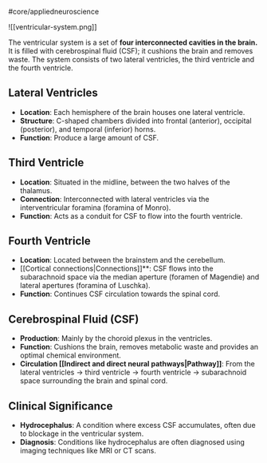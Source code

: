#core/appliedneuroscience

![[ventricular-system.png]]

The ventricular system is a set of **four interconnected cavities in the brain.** It is filled with cerebrospinal fluid (CSF); it cushions the brain and removes waste. The system consists of two lateral ventricles, the third ventricle and the fourth ventricle.

## Lateral Ventricles

- **Location**: Each hemisphere of the brain houses one lateral ventricle.
- **Structure**: C-shaped chambers divided into frontal (anterior), occipital (posterior), and temporal (inferior) horns.
- **Function**: Produce a large amount of CSF.

## Third Ventricle

- **Location**: Situated in the midline, between the two halves of the thalamus.
- **Connection**: Interconnected with lateral ventricles via the interventricular foramina (foramina of Monro).
- **Function**: Acts as a conduit for CSF to flow into the fourth ventricle.

## Fourth Ventricle

- **Location**: Located between the brainstem and the cerebellum.
- [[Cortical connections|Connections]]**: CSF flows into the subarachnoid space via the median aperture (foramen of Magendie) and lateral apertures (foramina of Luschka).
- **Function**: Continues CSF circulation towards the spinal cord.

## Cerebrospinal Fluid (CSF)

- **Production**: Mainly by the choroid plexus in the ventricles.
- **Function**: Cushions the brain, removes metabolic waste and provides an optimal chemical environment.
- **Circulation [[Indirect and direct neural pathways|Pathway]]**: From the lateral ventricles → third ventricle → fourth ventricle → subarachnoid space surrounding the brain and spinal cord.

## Clinical Significance

- **Hydrocephalus**: A condition where excess CSF accumulates, often due to blockage in the ventricular system.
- **Diagnosis**: Conditions like hydrocephalus are often diagnosed using imaging techniques like MRI or CT scans.
